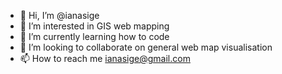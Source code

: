 - 👋 Hi, I’m @ianasige
- 👀 I’m interested in GIS web mapping
- 🌱 I’m currently learning how to code
- 💞️ I’m looking to collaborate on general web map visualisation
- 📫 How to reach me ianasige@gmail.com

<!---
ianasige/ianasige is a ✨ special ✨ repository because its `README.md` (this file) appears on your GitHub profile.
You can click the Preview link to take a look at your changes.
--->
